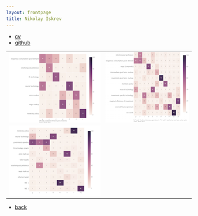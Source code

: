 ```yaml
---
layout: frontpage
title: Nikolay Iskrev
---
```


<div class="navbar">
  <div class="navbar-inner">
      <ul class="nav">
          <li><a href="{{ BASE_PATH }}/assets/cv.pdf">cv</a></li>
          <li><a href="https://github.com/niskrev">github</a></li>
      </ul>
  </div>
</div>

<table class="wide">
<tr>
  <td class="left">
    <a href="pages/publpics/SW_fig1.html">
        <img src="assets/publpics/SW-Innovations-small.png" alt="SW (2007) Fig 1" title="SW (2007) Fig 1"/>
    </a>
  </td>
  <td class="right">
    <a href="pages/publpics/FoT-model-fig1.html">
        <img src="assets/publpics/FoT-Innovations-small.png" alt="KK (2014) Fig 1" title="KK (2014) Fig 1"/>
    </a>
  </td>
</tr>
<tr>
  <td class="left">
    <a href="pages/publpics/JPT_fig1.html">
        <img src="assets/publpics/JPT-Innovations-small.png" alt="JPT (2013) Fig 1" title="JPT (2013) Fig 1"/>
    </a>
  </td>
</tr>
</table>

<div class="navbar">
  <div class="navbar-inner">
      <ul class="nav">
          <li><a href="index.html">back</a></li>
      </ul>
  </div>
</div>
